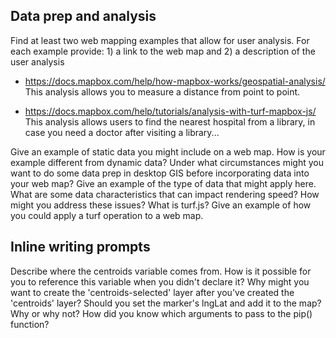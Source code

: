 ## Data prep and analysis

Find at least two web mapping examples that allow for user analysis. For each example provide: 1) a link to the web map and 2) a description of the user analysis
  * https://docs.mapbox.com/help/how-mapbox-works/geospatial-analysis/
  This analysis allows you to measure a distance from point to point. 
  
  * https://docs.mapbox.com/help/tutorials/analysis-with-turf-mapbox-js/
  This analysis allows users to find the nearest hospital from a library, in case you need a doctor after visiting a library... 
  
Give an example of static data you might include on a web map. How is your example different from dynamic data?
Under what circumstances might you want to do some data prep in desktop GIS before incorporating data into your web map? Give an example of the type of data that might apply here.
What are some data characteristics that can impact rendering speed? How might you address these issues?
What is turf.js? Give an example of how you could apply a turf operation to a web map.

## Inline writing prompts

Describe where the centroids variable comes from. How is it possible for you to reference this variable when you didn't declare it?
Why might you want to create the 'centroids-selected' layer after you've created the 'centroids' layer?
Should you set the marker's lngLat and add it to the map? Why or why not?
How did you know which arguments to pass to the pip() function?

